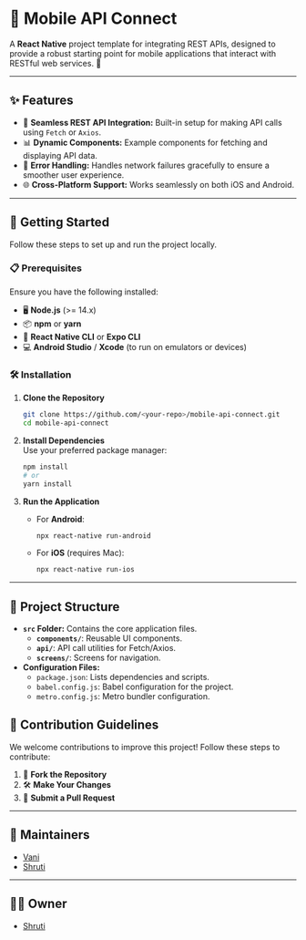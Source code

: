 # 📱 Mobile API Connect  

A **React Native** project template for integrating REST APIs, designed to provide a robust starting point for mobile applications that interact with RESTful web services. 🚀  

---

## ✨ Features  

- 🔌 **Seamless REST API Integration:** Built-in setup for making API calls using `Fetch` or `Axios`.  
- 📊 **Dynamic Components:** Example components for fetching and displaying API data.  
- 🚦 **Error Handling:** Handles network failures gracefully to ensure a smoother user experience.  
- 🌐 **Cross-Platform Support:** Works seamlessly on both iOS and Android.  

---

## 🚀 Getting Started  

Follow these steps to set up and run the project locally.  

### 📋 Prerequisites  
Ensure you have the following installed:  
- 🖥️ **Node.js** (>= 14.x)  
- 📦 **npm** or **yarn**  
- 📱 **React Native CLI** or **Expo CLI**  
- 💻 **Android Studio** / **Xcode** (to run on emulators or devices)  

### 🛠️ Installation  

1. **Clone the Repository**  
   ```bash  
   git clone https://github.com/<your-repo>/mobile-api-connect.git  
   cd mobile-api-connect  
   ```  

2. **Install Dependencies**  
   Use your preferred package manager:  
   ```bash  
   npm install  
   # or  
   yarn install  
   ```  

3. **Run the Application**  
   - For **Android**:  
     ```bash  
     npx react-native run-android  
     ```  
   - For **iOS** (requires Mac):  
     ```bash  
     npx react-native run-ios  
     ```  

---

## 🔧 Project Structure  

- **`src` Folder:** Contains the core application files.  
  - **`components/`**: Reusable UI components.  
  - **`api/`**: API call utilities for Fetch/Axios.  
  - **`screens/`**: Screens for navigation.  
- **Configuration Files:**  
  - `package.json`: Lists dependencies and scripts.  
  - `babel.config.js`: Babel configuration for the project.  
  - `metro.config.js`: Metro bundler configuration.  




## 🤝 Contribution Guidelines  

We welcome contributions to improve this project! Follow these steps to contribute:  

1. 🍴 **Fork the Repository**  
2. 🛠️ **Make Your Changes**  
3. 📩 **Submit a Pull Request**  

---

## 🙌 Maintainers  

- [Vani](https://github.com/vanivaranya)
- [Shruti](https://github.com/Shruti-Narang)

---

## 👩‍💻 Owner  

- [Shruti](https://github.com/shrutiinarang)  
